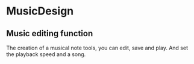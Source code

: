 # MusicDesign

##  Music editing function
The creation of a musical note tools, you can edit, save and play. And set the playback speed and a song. 
